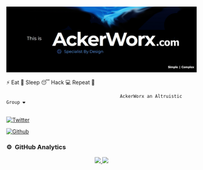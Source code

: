[![ACKERWORX](https://raw.githubusercontent.com/ackerworx/ackerworx/main/logo.png)](https://www.ackerworx.com)


 ⚡ Eat 🍔 Sleep 😴 Hack 💻 Repeat 🔁

                                              AckerWorx an Altruistic Group ❤️


</samp><br>
[![Twitter](https://img.shields.io/badge/-Twitter-00acee?style=flat&logo=Twitter&logoColor=white)](https://twitter.com/ackerworx)

[![Github](https://img.shields.io/badge/-Github-000000?style=flat&logo=Github&logoColor=white)](https://github.com/ackerworx)


### ⚙️ &nbsp;GitHub Analytics

<p align="center">
<a href="https://github.com/joseprest">
  <img height="180em" src="https://github-readme-stats-eight-theta.vercel.app/api?username=tazryder&show_icons=true&theme=algolia&include_all_commits=true&count_private=true"/>
  <img height="180em" src="https://github-readme-stats-eight-theta.vercel.app/api/top-langs/?username=tazryder&layout=compact&langs_count=8&theme=algolia"/>
</a>
</p>
